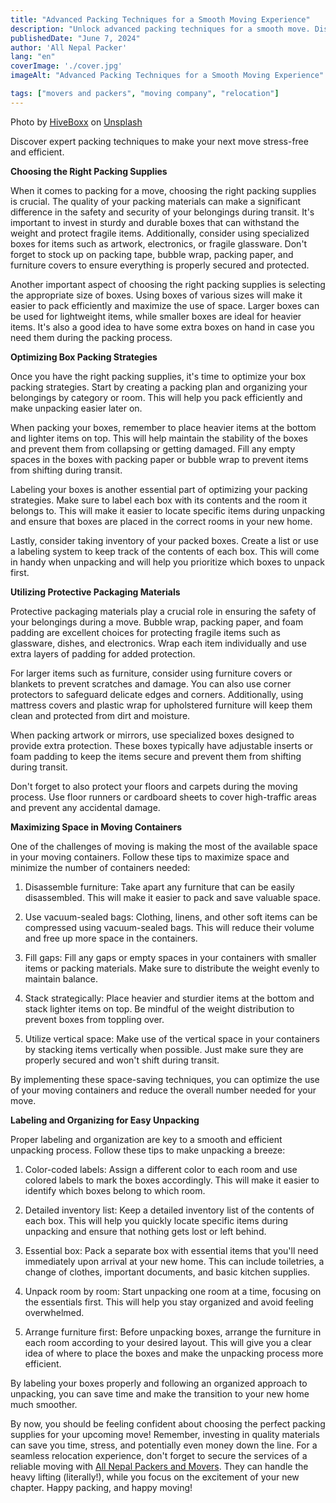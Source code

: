 ```yaml
---
title: "Advanced Packing Techniques for a Smooth Moving Experience"
description: "Unlock advanced packing techniques for a smooth move. Discover expert tips for stress-free moving and make your relocation effortless!"
publishedDate: "June 7, 2024"
author: 'All Nepal Packer'
lang: "en"
coverImage: './cover.jpg'
imageAlt: "Advanced Packing Techniques for a Smooth Moving Experience"

tags: ["movers and packers", "moving company", "relocation"]
---
```

<p class="text-sm text-gray-700 text-center">Photo by <a href="https://unsplash.com/@hiveboxx?utm_content=creditCopyText&utm_medium=referral&utm_source=unsplash" >HiveBoxx</a> on <a href="https://unsplash.com/photos/woman-in-pink-sweater-standing-beside-brown-wooden-kitchen-cabinet-bLSe4JO5YF4?utm_content=creditCopyText&utm_medium=referral&utm_source=unsplash" >Unsplash</a></p>

Discover expert packing techniques to make your next move stress-free and efficient.

**Choosing the Right Packing Supplies**

When it comes to packing for a move, choosing the right packing supplies is crucial. The quality of your packing materials can make a significant difference in the safety and security of your belongings during transit. It's important to invest in sturdy and durable boxes that can withstand the weight and protect fragile items. Additionally, consider using specialized boxes for items such as artwork, electronics, or fragile glassware. Don't forget to stock up on packing tape, bubble wrap, packing paper, and furniture covers to ensure everything is properly secured and protected.

Another important aspect of choosing the right packing supplies is selecting the appropriate size of boxes. Using boxes of various sizes will make it easier to pack efficiently and maximize the use of space. Larger boxes can be used for lightweight items, while smaller boxes are ideal for heavier items. It's also a good idea to have some extra boxes on hand in case you need them during the packing process.

**Optimizing Box Packing Strategies**

Once you have the right packing supplies, it's time to optimize your box packing strategies. Start by creating a packing plan and organizing your belongings by category or room. This will help you pack efficiently and make unpacking easier later on.

When packing your boxes, remember to place heavier items at the bottom and lighter items on top. This will help maintain the stability of the boxes and prevent them from collapsing or getting damaged. Fill any empty spaces in the boxes with packing paper or bubble wrap to prevent items from shifting during transit.

Labeling your boxes is another essential part of optimizing your packing strategies. Make sure to label each box with its contents and the room it belongs to. This will make it easier to locate specific items during unpacking and ensure that boxes are placed in the correct rooms in your new home.

Lastly, consider taking inventory of your packed boxes. Create a list or use a labeling system to keep track of the contents of each box. This will come in handy when unpacking and will help you prioritize which boxes to unpack first.

**Utilizing Protective Packaging Materials**

Protective packaging materials play a crucial role in ensuring the safety of your belongings during a move. Bubble wrap, packing paper, and foam padding are excellent choices for protecting fragile items such as glassware, dishes, and electronics. Wrap each item individually and use extra layers of padding for added protection.

For larger items such as furniture, consider using furniture covers or blankets to prevent scratches and damage. You can also use corner protectors to safeguard delicate edges and corners. Additionally, using mattress covers and plastic wrap for upholstered furniture will keep them clean and protected from dirt and moisture.

When packing artwork or mirrors, use specialized boxes designed to provide extra protection. These boxes typically have adjustable inserts or foam padding to keep the items secure and prevent them from shifting during transit.

Don't forget to also protect your floors and carpets during the moving process. Use floor runners or cardboard sheets to cover high-traffic areas and prevent any accidental damage.

**Maximizing Space in Moving Containers**

One of the challenges of moving is making the most of the available space in your moving containers. Follow these tips to maximize space and minimize the number of containers needed:

1. Disassemble furniture: Take apart any furniture that can be easily disassembled. This will make it easier to pack and save valuable space.

2. Use vacuum-sealed bags: Clothing, linens, and other soft items can be compressed using vacuum-sealed bags. This will reduce their volume and free up more space in the containers.

3. Fill gaps: Fill any gaps or empty spaces in your containers with smaller items or packing materials. Make sure to distribute the weight evenly to maintain balance.

4. Stack strategically: Place heavier and sturdier items at the bottom and stack lighter items on top. Be mindful of the weight distribution to prevent boxes from toppling over.

5. Utilize vertical space: Make use of the vertical space in your containers by stacking items vertically when possible. Just make sure they are properly secured and won't shift during transit.

By implementing these space-saving techniques, you can optimize the use of your moving containers and reduce the overall number needed for your move.

**Labeling and Organizing for Easy Unpacking**

Proper labeling and organization are key to a smooth and efficient unpacking process. Follow these tips to make unpacking a breeze:

1. Color-coded labels: Assign a different color to each room and use colored labels to mark the boxes accordingly. This will make it easier to identify which boxes belong to which room.

2. Detailed inventory list: Keep a detailed inventory list of the contents of each box. This will help you quickly locate specific items during unpacking and ensure that nothing gets lost or left behind.

3. Essential box: Pack a separate box with essential items that you'll need immediately upon arrival at your new home. This can include toiletries, a change of clothes, important documents, and basic kitchen supplies.

4. Unpack room by room: Start unpacking one room at a time, focusing on the essentials first. This will help you stay organized and avoid feeling overwhelmed.

5. Arrange furniture first: Before unpacking boxes, arrange the furniture in each room according to your desired layout. This will give you a clear idea of where to place the boxes and make the unpacking process more efficient.

By labeling your boxes properly and following an organized approach to unpacking, you can save time and make the transition to your new home much smoother.

By now, you should be feeling confident about choosing the perfect packing supplies for your upcoming move! Remember, investing in quality materials can save you time, stress, and potentially even money down the line. For a seamless relocation experience, don't forget to secure the services of a reliable moving with [All Nepal Packers and Movers](/). They can handle the heavy lifting (literally!), while you focus on the excitement of your new chapter. Happy packing, and happy moving!
